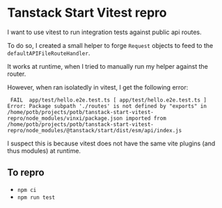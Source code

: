 # Tanstack Start Vitest repro

I want to use vitest to run integration tests against public api routes.

To do so, I created a small helper to forge `Request` objects to feed to the `defaultAPIFileRouteHandler`.

It works at runtime, when I tried to manually run my helper against the router.

However, when ran isolatedly in vitest, I get the following error:
```
 FAIL  app/test/hello.e2e.test.ts [ app/test/hello.e2e.test.ts ]
Error: Package subpath './routes' is not defined by "exports" in /home/potb/projects/potb/tanstack-start-vitest-repro/node_modules/vinxi/package.json imported from /home/potb/projects/potb/tanstack-start-vitest-repro/node_modules/@tanstack/start/dist/esm/api/index.js
```

I suspect this is because vitest does not have the same vite plugins (and thus modules) at runtime.

## To repro

- `npm ci`
- `npm run test`
